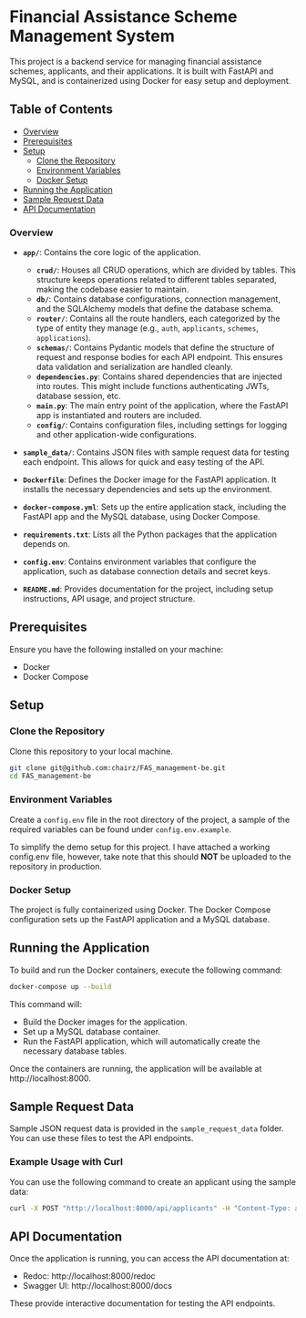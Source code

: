 # Financial Assistance Scheme Management System

This project is a backend service for managing financial assistance schemes, applicants, and their applications. It is built with FastAPI and MySQL, and is containerized using Docker for easy setup and deployment.

## Table of Contents
- [Overview](#overview)
- [Prerequisites](#prerequisites)
- [Setup](#setup)
  - [Clone the Repository](#clone-the-repository)
  - [Environment Variables](#environment-variables)
  - [Docker Setup](#docker-setup)
- [Running the Application](#running-the-application)
- [Sample Request Data](#sample-request-data)
- [API Documentation](#api-documentation)


### **Overview**

- **`app/`**: Contains the core logic of the application.
  - **`crud/`**: Houses all CRUD operations, which are divided by tables. This structure keeps operations related to different tables separated, making the codebase easier to maintain.
  - **`db/`**: Contains database configurations, connection management, and the SQLAlchemy models that define the database schema.
  - **`router/`**: Contains all the route handlers, each categorized by the type of entity they manage (e.g., `auth`, `applicants`, `schemes`, `applications`).
  - **`schemas/`**: Contains Pydantic models that define the structure of request and response bodies for each API endpoint. This ensures data validation and serialization are handled cleanly.
  - **`dependencies.py`**: Contains shared dependencies that are injected into routes. This might include functions authenticating JWTs, database session, etc.
  - **`main.py`**: The main entry point of the application, where the FastAPI app is instantiated and routers are included.
  - **`config/`**: Contains configuration files, including settings for logging and other application-wide configurations.

- **`sample_data/`**: Contains JSON files with sample request data for testing each endpoint. This allows for quick and easy testing of the API.

- **`Dockerfile`**: Defines the Docker image for the FastAPI application. It installs the necessary dependencies and sets up the environment.

- **`docker-compose.yml`**: Sets up the entire application stack, including the FastAPI app and the MySQL database, using Docker Compose.

- **`requirements.txt`**: Lists all the Python packages that the application depends on.

- **`config.env`**: Contains environment variables that configure the application, such as database connection details and secret keys.

- **`README.md`**: Provides documentation for the project, including setup instructions, API usage, and project structure.

## Prerequisites

Ensure you have the following installed on your machine:

- Docker
- Docker Compose

## Setup

### Clone the Repository

Clone this repository to your local machine.

```bash
git clone git@github.com:chairz/FAS_management-be.git
cd FAS_management-be
```

### Environment Variables

Create a `config.env` file in the root directory of the project, 
a sample of the required variables can be found under `config.env.example`.

To simplify the demo setup for this project. I have attached a working config.env file, however, take note that this should **NOT** be uploaded to the repository in production.

### Docker Setup

The project is fully containerized using Docker. The Docker Compose configuration sets up the FastAPI application and a MySQL database.


## Running the Application

To build and run the Docker containers, execute the following command:
```bash
docker-compose up --build
```

This command will:

- Build the Docker images for the application.
- Set up a MySQL database container.
- Run the FastAPI application, which will automatically create the necessary database tables.

Once the containers are running, the application will be available at http://localhost:8000.

## Sample Request Data

Sample JSON request data is provided in the `sample_request_data` folder. You can use these files to test the API endpoints.

### Example Usage with Curl

You can use the following command to create an applicant using the sample data:

```bash
curl -X POST "http://localhost:8000/api/applicants" -H "Content-Type: application/json" -d @sample_data/create_applicant.json
```

## API Documentation
Once the application is running, you can access the API documentation at:

- Redoc: http://localhost:8000/redoc
- Swagger UI: http://localhost:8000/docs

These provide interactive documentation for testing the API endpoints.